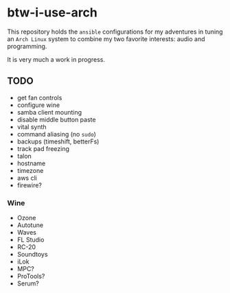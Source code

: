 # btw-i-use-arch

This repository holds the `ansible` configurations for my adventures in tuning an `Arch Linux` system to combine my two favorite interests: audio and programming.

It is very much a work in progress.

## TODO
- get fan controls
- configure wine
- samba client mounting
- disable middle button paste
- vital synth
- command aliasing (no `sudo`)
- backups (timeshift, betterFs)
- track pad freezing
- talon
- hostname
- timezone
- aws cli
- firewire?

### Wine
- Ozone
- Autotune
- Waves
- FL Studio
- RC-20
- Soundtoys
- iLok
- MPC?
- ProTools?
- Serum?
